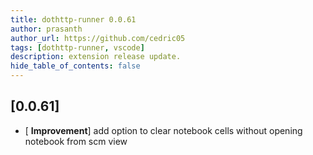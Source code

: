 ```yaml
---
title: dothttp-runner 0.0.61
author: prasanth
author_url: https://github.com/cedric05
tags: [dothttp-runner, vscode]
description: extension release update.
hide_table_of_contents: false
---
```




## [0.0.61]
- [ **Improvement**] add option to clear notebook cells without opening notebook from scm view